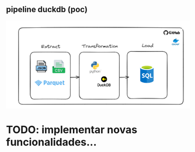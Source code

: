 ## pipeline duckdb (poc)

![Arquitetura](./images/arquitetura_workshop.png)


# TODO: implementar novas funcionalidades...
